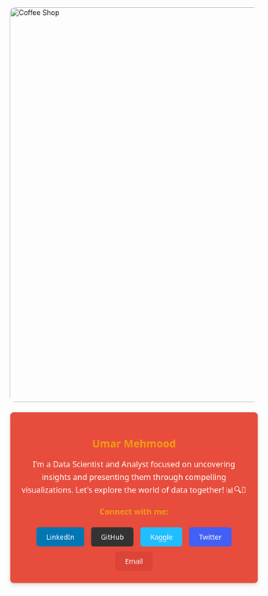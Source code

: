 <img src="Biggest-malls.jpg" alt="Coffee Shop" style="width: 800px; height: auto; border-radius: 10px;">

<div style="background-color: #E74C3C; border: 1px solid #ddd; border-radius: 8px; box-shadow: 0 4px 8px rgba(0, 0, 0, 0.1); max-width: 600px; margin: 20px auto; padding: 20px; text-align: center; font-family: 'Segoe UI', Tahoma, Geneva, Verdana, sans-serif;">
    
<h2 style="color: #f39c12; font-weight: bold; margin-bottom: 10px;">Umar Mehmood</h2>
    <p style="font-size: 16px; line-height: 1.6; color: white; margin-bottom: 20px;">
        I'm a Data Scientist and Analyst focused on uncovering insights and presenting them through compelling visualizations. Let's explore the world of data together! 📊🔍🌟
    </p>
    <p style="color: #f39c12; font-size: 16px; font-weight: bold;">Connect with me:</p>
    <a href="https://www.linkedin.com/in/umar-mehmood-147224294/" target="_blank" style="display: inline-block; background-color: #0077B5; color: #fff; text-decoration: none; padding: 10px 20px; border-radius: 5px; margin: 5px;">LinkedIn</a>
    <a href="https://github.com/Umar885" target="_blank" style="display: inline-block; background-color: #333; color: #fff; text-decoration: none; padding: 10px 20px; border-radius: 5px; margin: 5px;">GitHub</a>
    <a href="https://www.kaggle.com/umarmehmood" target="_blank" style="display: inline-block; background-color: #20BEFF; color: #fff; text-decoration: none; padding: 10px 20px; border-radius: 5px; margin: 5px;">Kaggle</a>
    <a href="mailto:umarmehmood885@gmail.com" style="display: inline-block; background-color: #4260f5; color: #fff; text-decoration: none; padding: 10px 20px; border-radius: 5px; margin: 5px;">Twitter</a>
    <a href="mailto:umarmehmood885@gmail.com" style="display: inline-block; background-color: #DB4437; color: #fff; text-decoration: none; padding: 10px 20px; border-radius: 5px; margin: 5px;">Email</a>
</div>
